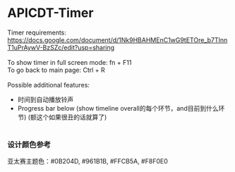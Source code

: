 # APICDT-Timer
Timer requirements: https://docs.google.com/document/d/1Nk9HBAHMEnC1wG9tETOre_b7TInnT1uPrAywV-BzSZc/edit?usp=sharing <br><br>
To show timer in full screen mode: fn + F11<br>
To go back to main page: Ctrl + R<br><br>
Possible additional features:
- 时间到自动播放铃声
- Progress bar below (show timeline overall的每个环节，and目前到什么环节) (额这个如果很丑的话就算了)
<br><br>
### 设计颜色参考
亚太赛主题色：#0B204D, #961B1B, #FFCB5A, #F8F0E0
